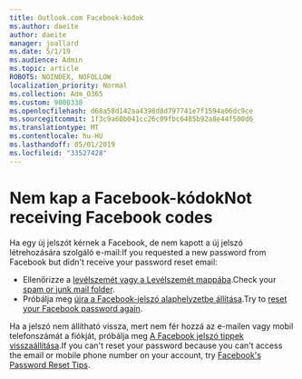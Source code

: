 ```yaml
---
title: Outlook.com Facebook-kódok
ms.author: daeite
author: daeite
manager: joallard
ms.date: 5/1/19
ms.audience: Admin
ms.topic: article
ROBOTS: NOINDEX, NOFOLLOW
localization_priority: Normal
ms.collection: Adm_O365
ms.custom: 9000338
ms.openlocfilehash: d68a58d142aa4398d8d797741e7f1594a06dc9ce
ms.sourcegitcommit: 1f3c9a60b041cc26c09fbc6485b92a8e44f500d6
ms.translationtype: MT
ms.contentlocale: hu-HU
ms.lasthandoff: 05/01/2019
ms.locfileid: "33527428"
---
```

# <a name="not-receiving-facebook-codes"></a><span data-ttu-id="21486-102">Nem kap a Facebook-kódok</span><span class="sxs-lookup"><span data-stu-id="21486-102">Not receiving Facebook codes</span></span>

<span data-ttu-id="21486-103">Ha egy új jelszót kérnek a Facebook, de nem kapott a új jelszó létrehozására szolgáló e-mail:</span><span class="sxs-lookup"><span data-stu-id="21486-103">If you requested a new password from Facebook but didn't receive your password reset email:</span></span>

- <span data-ttu-id="21486-104">Ellenőrizze a [levélszemét vagy a Levélszemét mappába](https://outlook.live.com/mail/junkemail).</span><span class="sxs-lookup"><span data-stu-id="21486-104">Check your [spam or junk mail folder](https://outlook.live.com/mail/junkemail).</span></span>
- <span data-ttu-id="21486-105">Próbálja meg [újra a Facebook-jelszó alaphelyzetbe állítása](https://www.facebook.com/help/213395615347144?helpref=faq_content).</span><span class="sxs-lookup"><span data-stu-id="21486-105">Try to [reset your Facebook password again](https://www.facebook.com/help/213395615347144?helpref=faq_content).</span></span>

<span data-ttu-id="21486-106">Ha a jelszó nem állítható vissza, mert nem fér hozzá az e-mailen vagy mobil telefonszámát a fiókját, próbálja meg [A Facebook jelszó tippek visszaállítása](https://www.facebook.com/help/218815984812734).</span><span class="sxs-lookup"><span data-stu-id="21486-106">If you can't reset your password because you can't access the email or mobile phone number on your account, try [Facebook's Password Reset Tips](https://www.facebook.com/help/218815984812734).</span></span>
